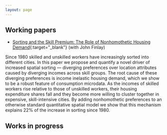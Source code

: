 ```yaml
---
layout: page
---
```


## Working papers

*	[Sorting and the Skill Premium: The Role of Nonhomothetic Housing Demand](papers/FW_wp_Oct20.pdf){:target="_blank"} (with John Finlay)

Since 1980 skilled and unskilled workers have increasingly sorted into different cities. In this paper we propose and quantify a novel driver of increased spatial sorting — diverging preferences over location attributes caused by diverging incomes across skill groups. The root cause of these diverging preferences is income inelastic housing demand, which we show to be a robust feature of consumption microdata. As the incomes of skilled workers rise relative to those of unskilled workers, their housing expenditure shares fall and they become more willing to cluster together in expensive, skill-intensive cities. By adding nonhomothetic preferences to an otherwise standard quantitative spatial model we show that this mechanism explains 22% of the increase in sorting since 1980.

## Works in progress
